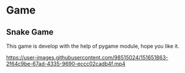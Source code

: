 # Game

## Snake Game 

This game is develop with the help of pygame module, hope you like it.




https://user-images.githubusercontent.com/98515024/151651863-2f64c9be-67ad-4335-9690-eccc02cadb4f.mp4


